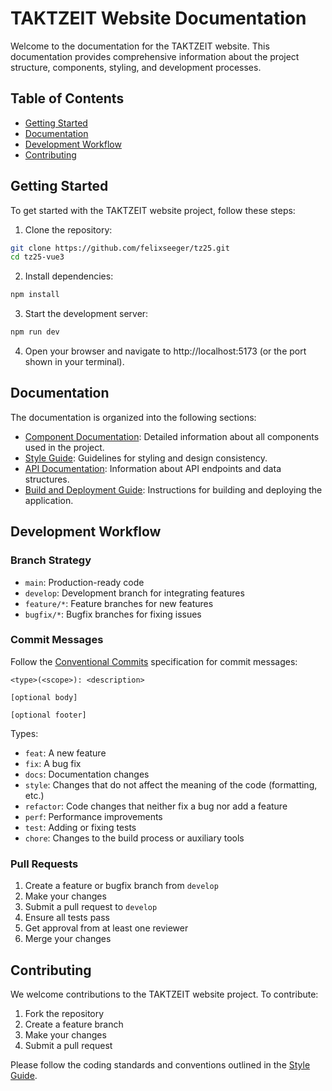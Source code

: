 # TAKTZEIT Website Documentation

Welcome to the documentation for the TAKTZEIT website. This documentation provides comprehensive information about the project structure, components, styling, and development processes.

## Table of Contents

- [Getting Started](#getting-started)
- [Documentation](#documentation)
- [Development Workflow](#development-workflow)
- [Contributing](#contributing)

## Getting Started

To get started with the TAKTZEIT website project, follow these steps:

1. Clone the repository:
```bash
git clone https://github.com/felixseeger/tz25.git
cd tz25-vue3
```

2. Install dependencies:
```bash
npm install
```

3. Start the development server:
```bash
npm run dev
```

4. Open your browser and navigate to http://localhost:5173 (or the port shown in your terminal).

## Documentation

The documentation is organized into the following sections:

- [Component Documentation](./components.md): Detailed information about all components used in the project.
- [Style Guide](./style-guide.md): Guidelines for styling and design consistency.
- [API Documentation](./api.md): Information about API endpoints and data structures.
- [Build and Deployment Guide](./deployment.md): Instructions for building and deploying the application.

## Development Workflow

### Branch Strategy

- `main`: Production-ready code
- `develop`: Development branch for integrating features
- `feature/*`: Feature branches for new features
- `bugfix/*`: Bugfix branches for fixing issues

### Commit Messages

Follow the [Conventional Commits](https://www.conventionalcommits.org/) specification for commit messages:

```
<type>(<scope>): <description>

[optional body]

[optional footer]
```

Types:
- `feat`: A new feature
- `fix`: A bug fix
- `docs`: Documentation changes
- `style`: Changes that do not affect the meaning of the code (formatting, etc.)
- `refactor`: Code changes that neither fix a bug nor add a feature
- `perf`: Performance improvements
- `test`: Adding or fixing tests
- `chore`: Changes to the build process or auxiliary tools

### Pull Requests

1. Create a feature or bugfix branch from `develop`
2. Make your changes
3. Submit a pull request to `develop`
4. Ensure all tests pass
5. Get approval from at least one reviewer
6. Merge your changes

## Contributing

We welcome contributions to the TAKTZEIT website project. To contribute:

1. Fork the repository
2. Create a feature branch
3. Make your changes
4. Submit a pull request

Please follow the coding standards and conventions outlined in the [Style Guide](./style-guide.md).
